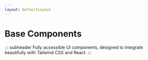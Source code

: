 ```yaml
---
layout: DefaultLayout
---
```


<FigmaLink />

<iconify-icon icon="logos:react" class="mt-12 mb-6" height="48" />

# Base Components

::: subheader
Fully accessible UI components, designed to integrate beautifully with Tailwind CSS and React.
:::


<ComponentList type="react" />